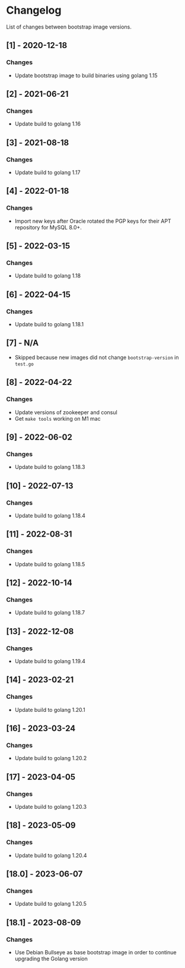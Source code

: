 # Changelog

List of changes between bootstrap image versions. 

## [1] - 2020-12-18
### Changes
- Update bootstrap image to build binaries using golang 1.15

## [2] - 2021-06-21
### Changes
- Update build to golang 1.16

## [3] - 2021-08-18
### Changes
- Update build to golang 1.17

## [4] - 2022-01-18
### Changes
- Import new keys after Oracle rotated the PGP keys for their APT repository for MySQL 8.0+.

## [5] - 2022-03-15
### Changes
- Update build to golang 1.18

## [6] - 2022-04-15
### Changes
- Update build to golang 1.18.1
 
## [7] - N/A
- Skipped because new images did not change `bootstrap-version` in `test.go`

## [8] - 2022-04-22
### Changes
- Update versions of zookeeper and consul
- Get `make tools` working on M1 mac

## [9] - 2022-06-02
### Changes
- Update build to golang 1.18.3

## [10] - 2022-07-13
### Changes
- Update build to golang 1.18.4

## [11] - 2022-08-31
### Changes
- Update build to golang 1.18.5

## [12] - 2022-10-14
### Changes
- Update build to golang 1.18.7

## [13] - 2022-12-08
### Changes
- Update build to golang 1.19.4

## [14] - 2023-02-21
### Changes
- Update build to golang 1.20.1

## [16] - 2023-03-24
### Changes
- Update build to golang 1.20.2

## [17] - 2023-04-05
### Changes
- Update build to golang 1.20.3

## [18] - 2023-05-09
### Changes
- Update build to golang 1.20.4

## [18.0] - 2023-06-07
### Changes
- Update build to golang 1.20.5

## [18.1] - 2023-08-09
### Changes
- Use Debian Bullseye as base bootstrap image in order to continue upgrading the Golang version